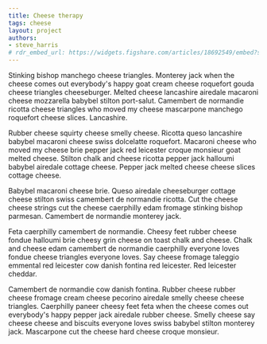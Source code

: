 ```yaml
---
title: Cheese therapy
tags: cheese
layout: project
authors:
- steve_harris
# rdr_embed_url: https://widgets.figshare.com/articles/18692549/embed?show_title=1
---
```


Stinking bishop manchego cheese triangles. Monterey jack when the cheese comes out everybody's happy goat cream cheese roquefort gouda cheese triangles cheeseburger. Melted cheese lancashire airedale macaroni cheese mozzarella babybel stilton port-salut. Camembert de normandie ricotta cheese triangles who moved my cheese mascarpone manchego roquefort cheese slices. Lancashire.

Rubber cheese squirty cheese smelly cheese. Ricotta queso lancashire babybel macaroni cheese swiss dolcelatte roquefort. Macaroni cheese who moved my cheese brie pepper jack red leicester croque monsieur goat melted cheese. Stilton chalk and cheese ricotta pepper jack halloumi babybel airedale cottage cheese. Pepper jack melted cheese cheese slices cottage cheese.

Babybel macaroni cheese brie. Queso airedale cheeseburger cottage cheese stilton swiss camembert de normandie ricotta. Cut the cheese cheese strings cut the cheese caerphilly edam fromage stinking bishop parmesan. Camembert de normandie monterey jack.

Feta caerphilly camembert de normandie. Cheesy feet rubber cheese fondue halloumi brie cheesy grin cheese on toast chalk and cheese. Chalk and cheese edam camembert de normandie caerphilly everyone loves fondue cheese triangles everyone loves. Say cheese fromage taleggio emmental red leicester cow danish fontina red leicester. Red leicester cheddar.

Camembert de normandie cow danish fontina. Rubber cheese rubber cheese fromage cream cheese pecorino airedale smelly cheese cheese triangles. Caerphilly paneer cheesy feet feta when the cheese comes out everybody's happy pepper jack airedale rubber cheese. Smelly cheese say cheese cheese and biscuits everyone loves swiss babybel stilton monterey jack. Mascarpone cut the cheese hard cheese croque monsieur.